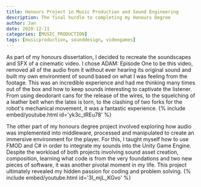 ```yaml
---
title: Honours Project in Music Production and Sound Engineering
description: The final hurdle to completing my Honours Degree
author: Jan
date: 2020-12-11
categories: [MUSIC_PRODUCTION]
tags: [musicproduction, sounddesign, videogames]
---
```

As part of my honours dissertation, I decided to recreate the soundscapes and SFX of a cinematic video. I chose ADAM: Episode One to be this video, removed all of the audio from it without ever hearing its original sound and built my own environment of sound based on what I was feeling from the footage.
This was an incredible experience and had me thinking many times out of the box and how to keep sounds interesting to captivate the listener. From using deodorant cans for the release of the wires, to the squelching of a leather belt when the latex is torn, to the clashing of two forks for the robot's mechanical movement, it was a fantastic experience.
{% include embed/youtube.html id='yk3c_tREu78' %}

The other part of my honours degree project involved exploring how audio was implemented into middleware, processed and manipulated to create an immersive environment for the player.
For this, I taught myself how to use FMOD and C# in order to integrate my sounds into the Unity Game Engine. Despite the workload of both projects involving sound asset creation, composition, learning what code is from the very foundations and two new pieces of software, it was another pivotal moment in my life. This project ultimately revealed my hidden passion for coding and problem solving.
{% include embed/youtube.html id='3I_mjL_KGvo' %}

